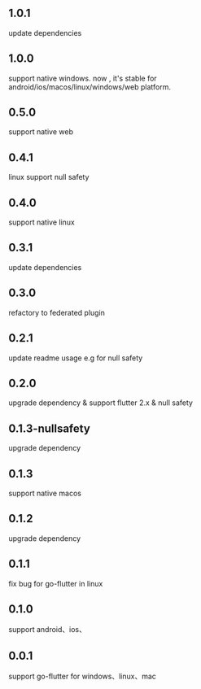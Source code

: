 ## 1.0.1
update dependencies

## 1.0.0
support native windows. 
now , it's stable for android/ios/macos/linux/windows/web platform.

## 0.5.0
support native web

## 0.4.1
linux support null safety

## 0.4.0
support native linux

## 0.3.1
update dependencies

## 0.3.0
refactory to federated plugin

## 0.2.1
update readme usage e.g for null safety

## 0.2.0
upgrade dependency & support flutter 2.x & null safety

## 0.1.3-nullsafety
upgrade dependency

## 0.1.3
support native macos

## 0.1.2
upgrade dependency

## 0.1.1
fix bug for go-flutter in linux

## 0.1.0

support android、ios、

## 0.0.1

support go-flutter for windows、linux、mac